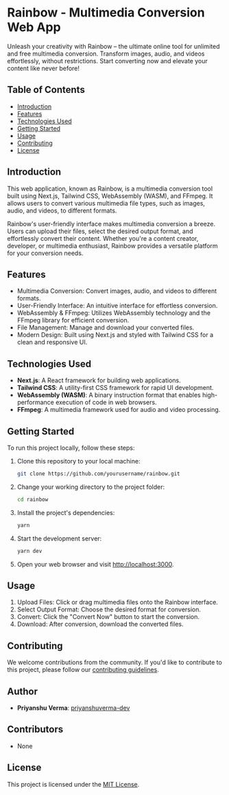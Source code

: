 # Rainbow - Multimedia Conversion Web App

Unleash your creativity with Rainbow – the ultimate online tool for unlimited and free multimedia conversion. Transform images, audio, and videos effortlessly, without restrictions. Start converting now and elevate your content like never before!

## Table of Contents

- [Introduction](#introduction)
- [Features](#features)
- [Technologies Used](#technologies-used)
- [Getting Started](#getting-started)
- [Usage](#usage)
- [Contributing](#contributing)
- [License](#license)

## Introduction

This web application, known as Rainbow, is a multimedia conversion tool built using Next.js, Tailwind CSS, WebAssembly (WASM), and FFmpeg. It allows users to convert various multimedia file types, such as images, audio, and videos, to different formats.

Rainbow's user-friendly interface makes multimedia conversion a breeze. Users can upload their files, select the desired output format, and effortlessly convert their content. Whether you're a content creator, developer, or multimedia enthusiast, Rainbow provides a versatile platform for your conversion needs.

## Features

- Multimedia Conversion: Convert images, audio, and videos to different formats.
- User-Friendly Interface: An intuitive interface for effortless conversion.
- WebAssembly & FFmpeg: Utilizes WebAssembly technology and the FFmpeg library for efficient conversion.
- File Management: Manage and download your converted files.
- Modern Design: Built using Next.js and styled with Tailwind CSS for a clean and responsive UI.

## Technologies Used

- **Next.js**: A React framework for building web applications.
- **Tailwind CSS**: A utility-first CSS framework for rapid UI development.
- **WebAssembly (WASM)**: A binary instruction format that enables high-performance execution of code in web browsers.
- **FFmpeg**: A multimedia framework used for audio and video processing.

## Getting Started

To run this project locally, follow these steps:

1. Clone this repository to your local machine:

   ```bash
   git clone https://github.com/yourusername/rainbow.git
   ```

2. Change your working directory to the project folder:

   ```bash
   cd rainbow
   ```

3. Install the project's dependencies:

   ```bash
   yarn
   ```

4. Start the development server:

   ```bash
   yarn dev
   ```

5. Open your web browser and visit [http://localhost:3000](http://localhost:3000).

## Usage

1. Upload Files: Click or drag multimedia files onto the Rainbow interface.
2. Select Output Format: Choose the desired format for conversion.
3. Convert: Click the "Convert Now" button to start the conversion.
4. Download: After conversion, download the converted files.

## Contributing

We welcome contributions from the community. If you'd like to contribute to this project, please follow our [contributing guidelines](CONTRIBUTING.md).

## Author

- **Priyanshu Verma**: [priyanshuverma-dev](https://github.com/priyanshuverma-dev)

## Contributors

- None

## License

This project is licensed under the [MIT License](LICENSE).
